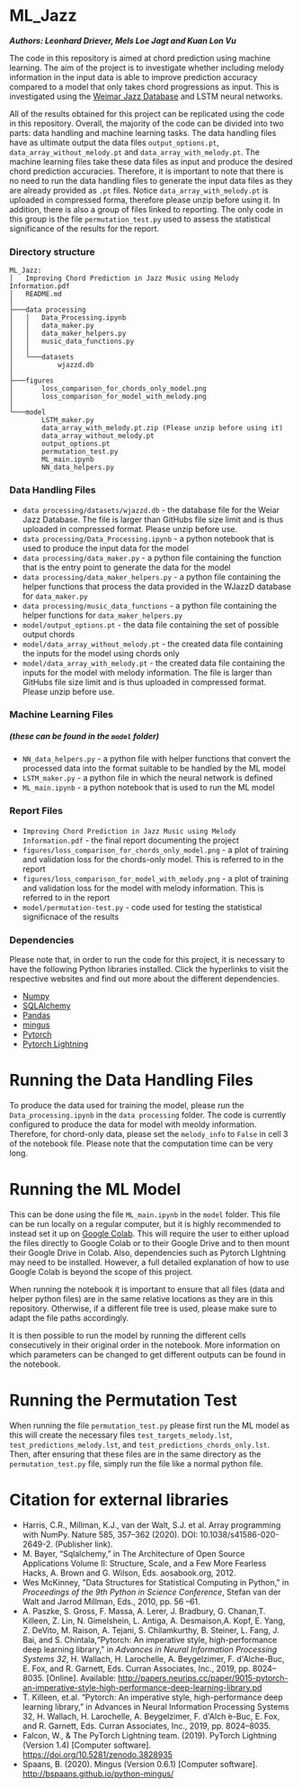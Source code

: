 # ML_Jazz

***Authors: Leonhard Driever, Mels Loe Jagt and Kuan Lon Vu***

The code in this repository is aimed at chord prediction using machine learning. The aim of the project is to investigate whether including melody information in the input data is able to improve prediction accuracy compared to a model that only takes chord progressions as input. This is investigated using the [Weimar Jazz Database](https://jazzomat.hfm-weimar.de/dbformat/dboverview.html) and LSTM neural networks.

All of the results obtained for this project can be replicated using the code in this repository. Overall, the majority of the code can be divided into two parts: data handling and machine learning tasks. The data handling files have as ultimate output the data files `output_options.pt`, `data_array_without_melody.pt` and `data_array_with_melody.pt`. The machine learning files take these data files as input and produce the desired chord prediction accuracies. Therefore, it is important to note that there is no need to run the data handling files to generate the input data files as they are already provided as `.pt` files. Notice `data_array_with_melody.pt` is uploaded in compressed forma, therefore please unzip before using it. In addition, there is also a group of files linked to reporting. The only code in this group is the file `permutation_test.py` used to assess the statistical significance of the results for the report.

### Directory structure
```
ML_Jazz:
│   Improving Chord Prediction in Jazz Music using Melody Information.pdf
│   README.md
│
├───data processing
│   │   Data_Processing.ipynb
│   │   data_maker.py
│   │   data_maker_helpers.py
│   │   music_data_functions.py
│   │
│   └───datasets
│           wjazzd.db
│
├───figures
│       loss_comparison_for_chords_only_model.png
│       loss_comparison_for_model_with_melody.png
│
└───model
        LSTM_maker.py
        data_array_with_melody.pt.zip (Please unzip before using it)
        data_array_without_melody.pt
        output_options.pt
        permutation_test.py
        ML_main.ipynb
        NN_data_helpers.py
```

### Data Handling Files
- `data processing/datasets/wjazzd.db` - the database file for the Weiar Jazz Database. The file is larger than GitHubs file size limit and is thus uploaded in compressed format. Please unzip before use.
- `data processing/Data_Processing.ipynb` - a python notebook that is used to produce the input data for the model
- `data processing/data_maker.py` - a python file containing the function that is the entry point to generate the data for the model
- `data processing/data_maker_helpers.py` - a python file containing the helper functions that process the data provided in the WJazzD database for `data_maker.py`
- `data processing/music_data_functions` - a python file containing the helper functions for `data_maker_helpers.py`
- `model/output_options.pt` - the data file containing the set of possible output chords
- `model/data_array_without_melody.pt` - the created data file containing the inputs for the model using chords only
- `model/data_array_with_melody.pt` - the created data file containing the inputs for the model with melody information. The file is larger than GitHubs file size limit and is thus uploaded in compressed format. Please unzip before use.

### Machine Learning Files 
##### *(these can be found in the `model` folder)*
- `NN_data_helpers.py` - a python file with helper functions that convert the processed data into the format suitable to be handled by the ML model
- `LSTM_maker.py` - a python file in which the neural network is defined
- `ML_main.ipynb` - a python notebook that is used to run the ML model

### Report Files
- `Improving Chord Prediction in Jazz Music using Melody Information.pdf` - the final report documenting the project
- `figures/loss_comparison_for_chords_only_model.png` - a plot of training and validation loss for the chords-only model. This is referred to in the report
- `figures/loss_comparison_for_model_with_melody.png` - a plot of training and validation loss for the model with melody information. This is referred to in the report
- `model/permutation-test.py` - code used for testing the statistical significnace of the results

### Dependencies
Please note that, in order to run the code for this project, it is necessary to have the following Python libraries installed. Click the hyperlinks to visit the respective websites and find out more about the different dependencies.
- [Numpy](https://numpy.org/)
- [SQLAlchemy](https://www.sqlalchemy.org/)
- [Pandas](https://pandas.pydata.org/)
- [mingus](https://bspaans.github.io/python-mingus/)
- [Pytorch](https://pytorch.org/)
- [Pytorch Lightning](https://www.pytorchlightning.ai/)

# Running the Data Handling Files
To produce the data used for training the model, please run the `Data_processing.ipynb` in the `data processing` folder. The code is currently configured to produce the data for model with meoldy information. Therefore, for chord-only data, please set the `melody_info` to `False` in cell 3 of the notebook file. Please note that the computation time can be very long.

# Running the ML Model
This can be done using the file `ML_main.ipynb` in the `model` folder. This file can be run locally on a regular computer, but it is highly recommended to instead set it up on [Google Colab](https://colab.research.google.com/). This will require the user to either upload the files directly to Google Colab or to their Google Drive and to then mount their Google Drive in Colab. Also, dependencies such as Pytorch LIghtning may need to be installed. However, a full detailed explanation of how to use Google Colab is beyond the scope of this project.

When running the notebook it is important to ensure that all files (data and helper python files) are in the same relative locations as they are in this repository. Otherwise, if a different file tree is used, please make sure to adapt the file paths accordingly.

It is then possible to run the model by running the different cells consecutively in their original order in the notebook. More information on which parameters can be changed to get different outputs can be found in the notebook.

# Running the Permutation Test
When running the file `permutation_test.py` please first run the ML model as this will create the necessary files `test_targets_melody.lst`, `test_predictions_melody.lst`, and `test_predictions_chords_only.lst`. Then, after ensuring that these files are in the same directory as the `permutation_test.py` file, simply run the file like a normal python file.

# Citation for external libraries
- Harris, C.R., Millman, K.J., van der Walt, S.J. et al. Array programming with NumPy. Nature 585, 357–362 (2020). DOI: 10.1038/s41586-020-2649-2. (Publisher link).
- M. Bayer, “Sqlalchemy,” in The Architecture of Open Source Applications Volume II: Structure, Scale, and a Few More Fearless Hacks, A. Brown and G. Wilson, Eds. aosabook.org, 2012.
- Wes  McKinney,  "Data  Structures  for  Statistical  Computing  in Python," in *Proceedings of the 9th Python in Science Conference*, Stefan  van  der  Walt  and  Jarrod  Millman,  Eds.,  2010,  pp.  56  –61.
- A. Paszke, S. Gross, F. Massa, A. Lerer, J. Bradbury, G. Chanan,T.  Killeen,  Z.  Lin,  N.  Gimelshein,  L.  Antiga,  A.  Desmaison,A.    Kopf,    E.    Yang,    Z.    DeVito,    M.    Raison,    A.    Tejani, S.  Chilamkurthy,  B.  Steiner,  L.  Fang,  J.  Bai,  and  S.  Chintala,“Pytorch:  An  imperative  style,  high-performance  deep  learning library,"  in *Advances in Neural Information Processing Systems 32*,  H.  Wallach,  H.  Larochelle,  A.  Beygelzimer,  F.  d'Alche-Buc, E. Fox, and R. Garnett, Eds.    Curran Associates, Inc., 2019, pp. 8024–8035.   [Online].   Available:   http://papers.neurips.cc/paper/9015-pytorch-an-imperative-style-high-performance-deep-learning-library.pd
- T. Killeen, et.al. “Pytorch: An imperative style, high-performance deep learning library,” in Advances in Neural Information Processing Systems 32, H. Wallach, H. Larochelle, A. Beygelzimer, F. d'Alch ́e-Buc, E. Fox, and R. Garnett, Eds. Curran Associates, Inc., 2019, pp. 8024–8035.
- Falcon, W., & The PyTorch Lightning team. (2019). PyTorch Lightning (Version 1.4) [Computer software]. https://doi.org/10.5281/zenodo.3828935
- Spaans, B. (2020). Mingus (Version 0.6.1) [Computer software]. http://bspaans.github.io/python-mingus/